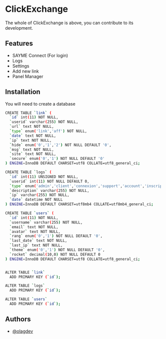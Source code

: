 # ClickExchange
The whole of ClickExchange is above, you can contribute to its development.

## Features

- SAYME Connect (For login)
- Logs
- Settings
- Add new link
- Panel Manager

## Installation

You will need to create a database

```bash
CREATE TABLE `link` (
  `id` int(11) NOT NULL,
  `userid` varchar(255) NOT NULL,
  `url` text NOT NULL,
  `type` enum('link','aff') NOT NULL,
  `date` text NOT NULL,
  `ip` text NOT NULL,
  `hide` enum('0','1','2') NOT NULL DEFAULT '0',
  `msg` text NOT NULL,
  `site` text NOT NULL,
  `secure` enum('0','1') NOT NULL DEFAULT '0'
) ENGINE=InnoDB DEFAULT CHARSET=utf8 COLLATE=utf8_general_ci;

CREATE TABLE `logs` (
  `id` int(11) UNSIGNED NOT NULL,
  `userid` int(11) NOT NULL DEFAULT 0,
  `type` enum('admin','client','connexion','support','account','inscription','deconnexion') NOT NULL,
  `description` varchar(255) NOT NULL,
  `ip` varchar(255) NOT NULL,
  `date` datetime NOT NULL
) ENGINE=InnoDB DEFAULT CHARSET=utf8mb4 COLLATE=utf8mb4_general_ci;

CREATE TABLE `users` (
  `id` int(11) NOT NULL,
  `username` varchar(255) NOT NULL,
  `email` text NOT NULL,
  `avatar` text NOT NULL,
  `rang` enum('0','1') NOT NULL DEFAULT '0',
  `last_date` text NOT NULL,
  `last_ip` text NOT NULL,
  `theme` enum('0','1') NOT NULL DEFAULT '0',
  `rocket` decimal(10,0) NOT NULL DEFAULT 0
) ENGINE=InnoDB DEFAULT CHARSET=utf8 COLLATE=utf8_general_ci;


ALTER TABLE `link`
  ADD PRIMARY KEY (`id`);

ALTER TABLE `logs`
  ADD PRIMARY KEY (`id`);

ALTER TABLE `users`
  ADD PRIMARY KEY (`id`);
```
## Authors

- [@olagdev](https://www.github.com/olagdev)

